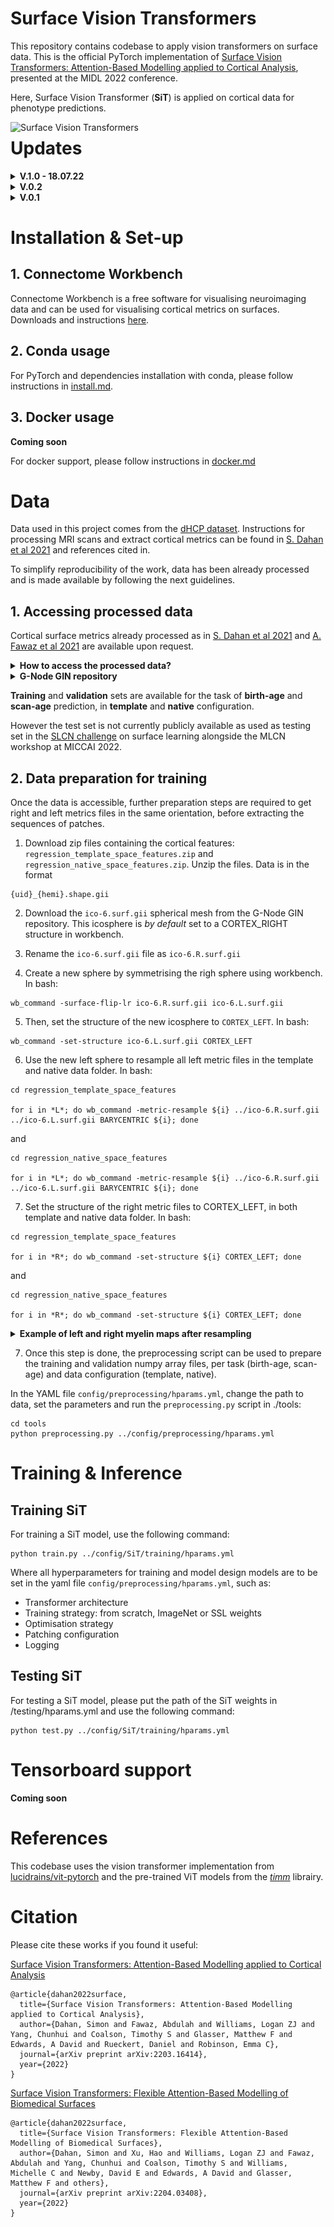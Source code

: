 # Surface Vision Transformers

This repository contains codebase to apply vision transformers on surface data. This is the official PyTorch implementation of [Surface Vision Transformers: Attention-Based Modelling applied to Cortical Analysis](https://arxiv.org/abs/2203.16414), presented at the MIDL 2022 conference.  


Here, Surface Vision Transformer (**SiT**) is applied on cortical data for phenotype predictions.

<img src="./docs/sit_gif.gif"
     alt="Surface Vision Transformers"
     style="float: left; margin-right: 10px;" />

# Updates

<details>
    <summary><b> V.1.0 - 18.07.22</b></summary>
    Major codebase update - 18.07.22
    <ul type="circle">
        <li> birth age and scan age prediction tasks</li>
        <li> simplifying training script </li>
        <li> adding birth age prediction script </li>
        <li> simplifying preprocessing script </li>
        <li> ingle config file tasks (scan age / birth age) and data configurations (template / native)</li>
        <li> adding mesh indices to extract non-overlapping triangular patches from a cortical mesh ico 6 sphere representation</li>
    </ul>
</details>

<details>
    <summary><b> V.0.2</b></summary>
    Update - 25.05.22
    <ul type="circle">
        <li> testing file and config </li>
        <li> installation guidelines </li>
        <li> data access </li>
    </ul>
</details>

<details>
    <summary><b> V.0.1</b></summary>
    Initial commits - 12.10.21
    <ul type="circle">
        <li> training script </li>
        <li> README </li>
        <li> config file for training </li>
    </ul>
</details>

# Installation & Set-up

## 1. Connectome Workbench

Connectome Workbench is a free software for visualising neuroimaging data and can be used for visualising cortical metrics on surfaces. Downloads and instructions [here](https://www.humanconnectome.org/software/connectome-workbench). 

## 2. Conda usage

For PyTorch and dependencies installation with conda, please follow instructions in [install.md](docs/install.md).

## 3. Docker usage

**Coming soon**

For docker support, please follow instructions in [docker.md](docs/docker.md)

# Data 

Data used in this project comes from the [dHCP dataset](http://www.developingconnectome.org/). Instructions for processing MRI scans and extract cortical metrics can be found in [S. Dahan et al 2021](https://arxiv.org/abs/2203.16414) and references cited in.

To simplify reproducibility of the work, data has been already processed and is made available by following the next guidelines. 



## 1. Accessing processed data

Cortical surface metrics already processed as in [S. Dahan et al 2021](https://arxiv.org/abs/2203.16414) and [A. Fawaz et al 2021](https://www.biorxiv.org/content/10.1101/2021.12.01.470730v1) are available upon request. 

<details>
    <summary><b> How to access the processed data?</b></summary>
    <p>
    To access the data please:
    <br>
        <ul type="circle">
            <li>Sign in <a href="https://data.developingconnectome.org/app/template/Login.vm">here</a> </li>
            <li>Sign the dHCP open access agreement </li>
            <li> Forward the confirmation email to <b> slcn.challenge@gmail.com</b>  </li>
        </ul>
    </br>
    </p>
</details>
<details>
  <summary><b> G-Node GIN repository</b></summary>
      <p>
      Once the confirmation has been sent, you will have access to the <b>G-Node GIN repository</b> containing the data already processed.
      The data used for this project is in the zip files <i>`regression_native_space_features.zip`</i> and <i>`regression_template_space_features.zip`</i>. You also need to use the <i>`ico-6.surf.gii`</i> spherical mesh. 
       <img src="./docs/g-node.png"
        alt="Surface Vision Transformers"
        width="400" 
        height="300"
        style="float: left; margin-right: 6px;"/>
      </p>
</details>

**Training** and **validation** sets are available for the task of **birth-age** and **scan-age** prediction, in **template** and **native** configuration.

However the test set is not currently publicly available as used as testing set in the [SLCN challenge](https://slcn.grand-challenge.org/) on surface learning alongside the MLCN workshop at MICCAI 2022. 

## 2. Data preparation for training

Once the data is accessible, further preparation steps are required to get right and left metrics files in the same orientation, before extracting the sequences of patches.

1. Download zip files containing the cortical features: `regression_template_space_features.zip` and `regression_native_space_features.zip`. Unzip the files. Data is in the format
```
{uid}_{hemi}.shape.gii 
```

2. Download the `ico-6.surf.gii` spherical mesh from the G-Node GIN repository. This icosphere is *by default* set to a CORTEX_RIGHT structure in workbench. 

3. Rename the `ico-6.surf.gii` file as `ico-6.R.surf.gii`

4. Create a new sphere by symmetrising the righ sphere using workbench. In bash:

```
wb_command -surface-flip-lr ico-6.R.surf.gii ico-6.L.surf.gii
```
5. Then, set the structure of the new icosphere to `CORTEX_LEFT`. In bash:
```
wb_command -set-structure ico-6.L.surf.gii CORTEX_LEFT
```

6. Use the new left sphere to resample all left metric files in the template and native data folder. In bash: 
```
cd regression_template_space_features

for i in *L*; do wb_command -metric-resample ${i} ../ico-6.R.surf.gii ../ico-6.L.surf.gii BARYCENTRIC ${i}; done
```
and 
```
cd regression_native_space_features

for i in *L*; do wb_command -metric-resample ${i} ../ico-6.R.surf.gii ../ico-6.L.surf.gii BARYCENTRIC ${i}; done
```

7. Set the structure of the right metric files to CORTEX_LEFT, in both template and native data folder. In bash: 
```
cd regression_template_space_features

for i in *R*; do wb_command -set-structure ${i} CORTEX_LEFT; done
```
and
```
cd regression_native_space_features

for i in *R*; do wb_command -set-structure ${i} CORTEX_LEFT; done
```


<details>
  <summary><b> Example of left and right myelin maps after resampling</b></summary>
      <p>
      Once symmetrised, both left and right hemispheres have the same orientation when visualised on a left hemipshere template. 
       <img src="./docs/left_right_example.png"
        alt="Surface Vision Transformers"
        style="float: left; margin-right: 6px;"/>
      </p>
</details>


7. Once this step is done, the preprocessing script can be used to prepare the training and validation numpy array files, per task (birth-age, scan-age) and data configuration (template, native). 

In the YAML file `config/preprocessing/hparams.yml`, change the path to data, set the parameters and run the `preprocessing.py` script in ./tools:

```
cd tools
python preprocessing.py ../config/preprocessing/hparams.yml
```

# Training & Inference

## Training SiT

For training a SiT model, use the following command:

```
python train.py ../config/SiT/training/hparams.yml
```
Where all hyperparameters for training and model design models are to be set in the yaml file `config/preprocessing/hparams.yml`, such as: 

- Transformer architecture
- Training strategy: from scratch, ImageNet or SSL weights
- Optimisation strategy
- Patching configuration
- Logging

## Testing SiT

For testing a SiT model, please put the path of the SiT weights in /testing/hparams.yml and use the following command: 

```
python test.py ../config/SiT/training/hparams.yml
```

# Tensorboard support

**Coming soon**

# References 

This codebase uses the vision transformer implementation from  
[lucidrains/vit-pytorch](https://github.com/lucidrains/vit-pytorch) and the pre-trained ViT models from the [*timm*](https://github.com/rwightman/pytorch-image-models) librairy. 

# Citation

Please cite these works if you found it useful:

[Surface Vision Transformers: Attention-Based Modelling applied to Cortical Analysis](https://arxiv.org/abs/2203.16414)

```
@article{dahan2022surface,
  title={Surface Vision Transformers: Attention-Based Modelling applied to Cortical Analysis},
  author={Dahan, Simon and Fawaz, Abdulah and Williams, Logan ZJ and Yang, Chunhui and Coalson, Timothy S and Glasser, Matthew F and Edwards, A David and Rueckert, Daniel and Robinson, Emma C},
  journal={arXiv preprint arXiv:2203.16414},
  year={2022}
}
```
[Surface Vision Transformers: Flexible Attention-Based Modelling of Biomedical Surfaces](https://arxiv.org/abs/2204.03408)

```
@article{dahan2022surface,
  title={Surface Vision Transformers: Flexible Attention-Based Modelling of Biomedical Surfaces},
  author={Dahan, Simon and Xu, Hao and Williams, Logan ZJ and Fawaz, Abdulah and Yang, Chunhui and Coalson, Timothy S and Williams, Michelle C and Newby, David E and Edwards, A David and Glasser, Matthew F and others},
  journal={arXiv preprint arXiv:2204.03408},
  year={2022}
}
```


